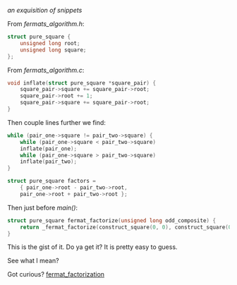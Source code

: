 _an exquisition of snippets_

From _fermats_algorithm.h_:
```c
struct pure_square {
    unsigned long root;
    unsigned long square;
};
```

From _fermats_algorithm.c_:
```c
void inflate(struct pure_square *square_pair) {
    square_pair->square += square_pair->root;
    square_pair->root += 1;
    square_pair->square += square_pair->root;
}
```

Then couple lines further we find:
```c
while (pair_one->square != pair_two->square) {
    while (pair_one->square < pair_two->square)
	inflate(pair_one);
    while (pair_one->square > pair_two->square)
	inflate(pair_two);
}

struct pure_square factors =
    { pair_one->root - pair_two->root,
    pair_one->root + pair_two->root };
```
Then just before _main()_:
```c
struct pure_square fermat_factorize(unsigned long odd_composite) {
    return _fermat_factorize(construct_square(0, 0), construct_square(0, odd_composite)); // the first and second pure_square structs are automatically freed by _fermat_factorize()
}
```

This is the gist of it. Do ya get it? It is pretty easy to guess.

See what I mean?

Got curious?
[fermat_factorization](https://github.com/cryptoworkbench/cryptoworkbench/edit/main/libraries/mathematics/factorization_engines/fermats_algorithm.c)
